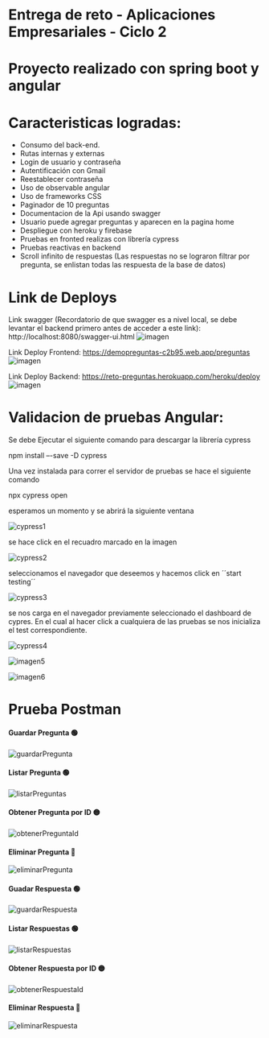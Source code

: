 # Entrega de reto - Aplicaciones Empresariales - Ciclo 2
# Proyecto realizado con spring boot y angular
#  Caracteristicas logradas:
-	Consumo del back-end.
-	Rutas internas y externas
-	Login de usuario y contraseña
-	Autentificación con Gmail
-	Reestablecer contraseña
-	Uso de observable angular
-	Uso de frameworks CSS
-	Paginador de 10 preguntas
-	Documentacion de la Api usando swagger
-	Usuario puede agregar preguntas y aparecen en la pagina home 
-	Despliegue con heroku y firebase
-	Pruebas en fronted realizas con librería cypress
-	Pruebas reactivas en backend
-	Scroll infinito de respuestas (Las respuestas no se lograron filtrar por pregunta, se enlistan todas las respuesta de la base de datos)

# Link de Deploys

Link swagger (Recordatorio de que swagger es a nivel local, se debe levantar el backend primero antes de acceder a este link):  http://localhost:8080/swagger-ui.html
![imagen](https://user-images.githubusercontent.com/96356792/173254362-f50b2fcc-d7d4-4ea2-b82e-f21506c4f9f4.png)


Link Deploy Frontend:  https://demopreguntas-c2b95.web.app/preguntas
![imagen](https://user-images.githubusercontent.com/96356792/173254324-12b9f561-bbc1-4993-bf97-44a8eb753e2f.png)

Link Deploy Backend: https://reto-preguntas.herokuapp.com/heroku/deploy
![imagen](https://user-images.githubusercontent.com/96356792/173254349-1369b55f-30ca-4c2f-8851-742555319a85.png)


#  Validacion de pruebas Angular:

Se debe Ejecutar el siguiente comando para descargar la librería cypress

 npm install –-save -D cypress 
 
Una vez instalada para correr el servidor de pruebas se hace el siguiente comando

  npx cypress open
  
esperamos un momento y se abrirá la siguiente ventana 

![cypress1](https://user-images.githubusercontent.com/96356792/173254165-26ad6bf1-5123-490e-8f10-e4ec6c0db8e8.png)


se hace click en el recuadro marcado en la imagen


![cypress2](https://user-images.githubusercontent.com/96356792/173254167-e016e0e8-2e74-456d-96ab-840491662bcd.png)

seleccionamos el navegador que deseemos y hacemos click en ´´start testing´´


![cypress3](https://user-images.githubusercontent.com/96356792/173254170-a004e507-e18b-4a3f-8447-752d4409f20d.png)

se nos carga en el navegador previamente seleccionado el dashboard de cypres. 
En el cual al hacer click a cualquiera de las pruebas se nos inicializa el test correspondiente.

![cypress4](https://user-images.githubusercontent.com/96356792/173254174-eaa56c22-d6ba-46d0-a5da-c61f78ff41e5.png)

![imagen5](https://user-images.githubusercontent.com/96356792/173254178-3d90b67a-5676-4210-b0c3-aae88746a790.png)

![imagen6](https://user-images.githubusercontent.com/96356792/173254180-d5cf81e3-b5b7-45ab-9d92-f40c28b1ce5c.png)

# Prueba Postman 

#### Guardar Pregunta 🟢

![guardarPregunta](https://user-images.githubusercontent.com/96356792/173972575-567310ab-1faf-43d9-a3ae-280b58f93bf3.png)

#### Listar Pregunta 🟢

![listarPreguntas](https://user-images.githubusercontent.com/96356792/173972602-c9659dc3-7ae4-47a7-b02d-e96d1fea9b06.png)

#### Obtener Pregunta por ID 🟡

![obtenerPreguntaId](https://user-images.githubusercontent.com/96356792/173972676-d784f267-33fd-4c7a-b6b2-069261d0f362.png)

#### Eliminar Pregunta 🔴
![eliminarPregunta](https://user-images.githubusercontent.com/96356792/173972711-4d533f3a-1faa-4c60-acf6-c458aa588f29.png)

#### Guadar Respuesta 🟢
![guardarRespuesta](https://user-images.githubusercontent.com/96356792/173972842-9a4e3630-fd25-4b40-8ae9-0a8563ace2dc.png)

#### Listar Respuestas 🟢
![listarRespuestas](https://user-images.githubusercontent.com/96356792/173972873-fecb9148-a8da-4479-ab05-1a7be266f4b1.png)

#### Obtener Respuesta por ID 🟡
![obtenerRespuestaId](https://user-images.githubusercontent.com/96356792/173972903-f9370d9a-3b65-4179-bf07-ab91dd250e4f.png)

#### Eliminar Respuesta 🔴
![eliminarRespuesta](https://user-images.githubusercontent.com/96356792/173973113-770d5030-07ab-43a2-88f1-ee0883cf4e7c.png)



